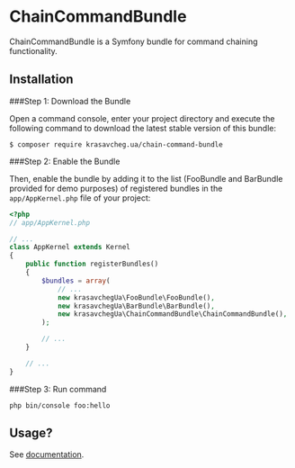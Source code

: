 # ChainCommandBundle

ChainCommandBundle is a Symfony bundle for command chaining functionality.

Installation
---------------------------

###Step 1: Download the Bundle

Open a command console, enter your project directory and execute the
following command to download the latest stable version of this bundle:

```console
$ composer require krasavcheg.ua/chain-command-bundle
```

###Step 2: Enable the Bundle

Then, enable the bundle by adding it to the list (FooBundle and BarBundle provided for demo purposes) of registered bundles
in the `app/AppKernel.php` file of your project:

```php
<?php
// app/AppKernel.php

// ...
class AppKernel extends Kernel
{
    public function registerBundles()
    {
        $bundles = array(
            // ...
            new krasavchegUa\FooBundle\FooBundle(),
            new krasavchegUa\BarBundle\BarBundle(),
            new krasavchegUa\ChainCommandBundle\ChainCommandBundle(),
        );

        // ...
    }

    // ...
}
```

###Step 3: Run command

```
php bin/console foo:hello
```

Usage?
-------------------------

See [documentation](Resources/doc/index.rst).

